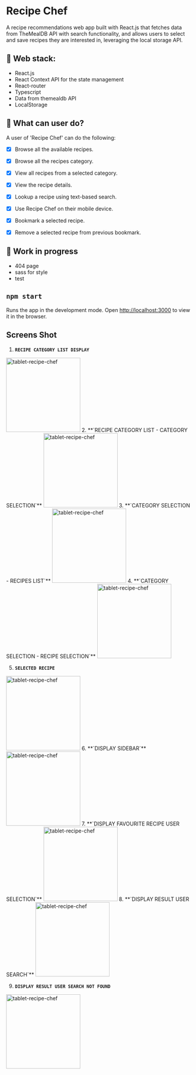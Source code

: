 # Recipe Chef
A recipe recommendations web app built with React.js that fetches data from TheMealDB API with search functionality, and allows users to select and save recipes they are interested in, leveraging the local storage API.

## 🧐 Web stack:
- React.js
- React Context API for the state management
- React-router
- Typescript
- Data from themealdb API  
- LocalStorage

## 🧐 What can user do?
A user of 'Recipe Chef' can do the following:
- [x] Browse all the available recipes.
- [x] Browse all the recipes category.
- [x] View all recipes from a selected category.
- [x] View the recipe details.
- [x] Lookup a recipe using text-based search.
- [x] Use Recipe Chef on their mobile device.
- [x] Bookmark a selected recipe.
- [x] Remove a selected recipe from previous bookmark.


## 🧐 Work in progress
- 404 page 
- sass for style
- test

## `npm start`
Runs the app in the development mode.
Open [http://localhost:3000](http://localhost:3000) to view it in the browser.

## Screens Shot

 1. **`RECIPE CATEGORY LIST DISPLAY`**
  <img width="200" src="https://user-images.githubusercontent.com/18241226/74965689-9b989e80-540d-11ea-918a-2afb9adcb391.png" alt="tablet-recipe-chef" title="tablet-recipe-chef"/>
  2. **`RECIPE CATEGORY LIST - CATEGORY SELECTION`**
   <img width="200" src="https://user-images.githubusercontent.com/18241226/74965699-9f2c2580-540d-11ea-915c-31537c6095b1.png" alt="tablet-recipe-chef" title="tablet-recipe-chef"/>
  3. **`CATEGORY SELECTION - RECIPES LIST`**
   <img width="200" src="https://user-images.githubusercontent.com/18241226/74965699-9f2c2580-540d-11ea-915c-31537c6095b1.png" alt="tablet-recipe-chef" title="tablet-recipe-chef"/>
  4. **`CATEGORY SELECTION - RECIPE SELECTION`**
   <img width="200" src="https://user-images.githubusercontent.com/18241226/74965705-a0f5e900-540d-11ea-9756-3db6a99e5470.png" alt="tablet-recipe-chef" title="tablet-recipe-chef"/>
 
  5. **`SELECTED RECIPE`**
   <img width="200" src="https://user-images.githubusercontent.com/18241226/74965721-a6533380-540d-11ea-9b9f-1e07e673c046.png" alt="tablet-recipe-chef" title="tablet-recipe-chef"/>
  6. **`DISPLAY SIDEBAR`**
   <img width="200" src="https://user-images.githubusercontent.com/18241226/74965732-a9e6ba80-540d-11ea-80de-ec714b25366e.png" alt="tablet-recipe-chef" title="tablet-recipe-chef"/>
  7. **`DISPLAY FAVOURITE RECIPE USER SELECTION`**
   <img width="200" src="https://user-images.githubusercontent.com/18241226/74965741-ae12d800-540d-11ea-96dc-0459d5cb3302.png" alt="tablet-recipe-chef" title="tablet-recipe-chef"/>
  8. **`DISPLAY RESULT USER SEARCH`**
   <img width="200" src="https://user-images.githubusercontent.com/18241226/74965750-b1a65f00-540d-11ea-9f35-ffbe8b158f5f.png" alt="tablet-recipe-chef" title="tablet-recipe-chef"/>
 
  9. **`DISPLAY RESULT USER SEARCH NOT FOUND`**
   <img width="200" src="https://user-images.githubusercontent.com/18241226/74966708-7b69df00-540f-11ea-8c2a-990058ab89a6.png" alt="tablet-recipe-chef" title="tablet-recipe-chef"/>

